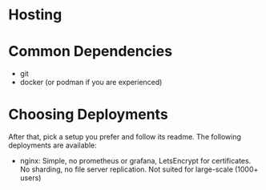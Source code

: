# Hosting
# Common Dependencies
- git
- docker (or podman if you are experienced)

# Choosing Deployments
After that, pick a setup you prefer and follow its readme. The following deployments are available:
- nginx: Simple, no prometheus or grafana, LetsEncrypt for certificates. No sharding, no file server replication. Not suited for large-scale (1000+ users)
